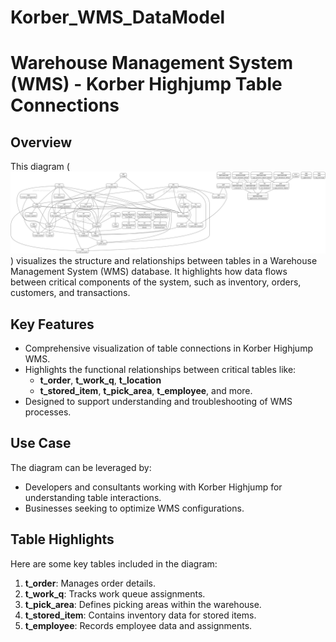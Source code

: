 # Korber_WMS_DataModel
# Warehouse Management System (WMS) - Korber Highjump Table Connections

## Overview
This diagram ([![WMS Database Diagram](WMS_Database_Korber.png)](WMS_Database_Korber.png)) visualizes the structure and relationships between tables in a Warehouse Management System (WMS) database. It highlights how data flows between critical components of the system, such as inventory, orders, customers, and transactions.

## Key Features
- Comprehensive visualization of table connections in Korber Highjump WMS.
- Highlights the functional relationships between critical tables like:
  - **t_order**, **t_work_q**, **t_location**
  - **t_stored_item**, **t_pick_area**, **t_employee**, and more.
- Designed to support understanding and troubleshooting of WMS processes.

## Use Case
The diagram can be leveraged by:
- Developers and consultants working with Korber Highjump for understanding table interactions.
- Businesses seeking to optimize WMS configurations.

## Table Highlights
Here are some key tables included in the diagram:
1. **t_order**: Manages order details.
2. **t_work_q**: Tracks work queue assignments.
3. **t_pick_area**: Defines picking areas within the warehouse.
4. **t_stored_item**: Contains inventory data for stored items.
5. **t_employee**: Records employee data and assignments.

